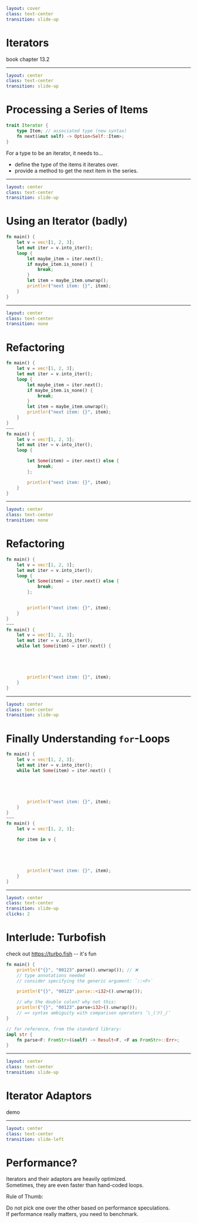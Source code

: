 ```yaml
layout: cover
class: text-center
transition: slide-up
```

# Iterators

book chapter 13.2

---

```yaml
layout: center
class: text-center
transition: slide-up
```

# Processing a Series of Items

```rust
trait Iterator {
    type Item; // associated type (new syntax)
    fn next(&mut self) -> Option<Self::Item>;
}
```

For a type to be an iterator, it needs to...

- define the type of the items it iterates over.
- provide a method to get the next item in the series.

---

```yaml
layout: center
class: text-center
transition: slide-up
```

# Using an Iterator (badly)

```rust {2|3|4,11,5|4,11,6-8|4,11,9|4,11,10|all}
fn main() {
    let v = vec![1, 2, 3];
    let mut iter = v.into_iter();
    loop {
        let maybe_item = iter.next();
        if maybe_item.is_none() {
            break;
        }
        let item = maybe_item.unwrap();
        println!("next item: {}", item);
    }
}
```

---

```yaml
layout: center
class: text-center
transition: none
```

# Refactoring

<!-- monaco-diff is not wide enough by default (bug) -->
<!-- force sufficent width so all text is visible -->
<div style="width: 700px"></div>

```rust {monaco-diff}
fn main() {
    let v = vec![1, 2, 3];
    let mut iter = v.into_iter();
    loop {
        let maybe_item = iter.next();
        if maybe_item.is_none() {
            break;
        }
        let item = maybe_item.unwrap();
        println!("next item: {}", item);
    }
}
~~~
fn main() {
    let v = vec![1, 2, 3];
    let mut iter = v.into_iter();
    loop {

        let Some(item) = iter.next() else {
            break;
        };

        println!("next item: {}", item);
    }
}
```

---

```yaml
layout: center
class: text-center
transition: none
```

# Refactoring

<!-- monaco-diff is not wide enough by default (bug) -->
<!-- force sufficent width so all text is visible -->
<div style="width: 700px"></div>

```rust {monaco-diff}
fn main() {
    let v = vec![1, 2, 3];
    let mut iter = v.into_iter();
    loop {
        let Some(item) = iter.next() else {
            break;
        };


        println!("next item: {}", item);
    }
}
~~~
fn main() {
    let v = vec![1, 2, 3];
    let mut iter = v.into_iter();
    while let Some(item) = iter.next() {





        println!("next item: {}", item);
    }
}
```

---

```yaml
layout: center
class: text-center
transition: slide-up
```

# Finally Understanding `for`-Loops

<!-- monaco-diff is not wide enough by default (bug) -->
<!-- force sufficent width so all text is visible -->
<div style="width: 700px"></div>

```rust {monaco-diff}
fn main() {
    let v = vec![1, 2, 3];
    let mut iter = v.into_iter();
    while let Some(item) = iter.next() {





        println!("next item: {}", item);
    }
}
~~~
fn main() {
    let v = vec![1, 2, 3];

    for item in v {





        println!("next item: {}", item);
    }
}
```

---

```yaml
layout: center
class: text-center
transition: slide-up
clicks: 2
```

# Interlude: Turbofish

check out https://turbo.fish -- it's fun

```rust {2-4|6,13-16|8-10,13-16}
fn main() {
    println!("{}", "00123".parse().unwrap()); // ❌
    // type annotations needed
    // consider specifying the generic argument: `::<F>`

    println!("{}", "00123".parse::<i32>().unwrap());

    // why the double colon? why not this:
    println!("{}", "00123".parse<i32>().unwrap());
    // => syntax ambiguity with comparison operators ¯\_(ツ)_/¯
}

// for reference, from the standard library:
impl str {
    fn parse<F: FromStr>(&self) -> Result<F, <F as FromStr>::Err>;
}
```

<div
    style="background-color: red"
    class="h-0.5 absolute top-69 left-126 w-14"
    v-click="[1,2]"
></div>
<div
    style="background-color: red"
    class="h-0.5 absolute top-83.5 left-126 w-10"
    v-click="[2,3]"
></div>

---

```yaml
layout: center
class: text-center
transition: slide-up
```

# Iterator Adaptors

demo

---

```yaml
layout: center
class: text-center
transition: slide-left
```

# Performance?

<div></div>

Iterators and their adaptors are heavily optimized.\
Sometimes, they are even faster than hand-coded loops.

Rule of Thumb:

Do not pick one over the other based on performance speculations.\
If performance really matters, you need to benchmark.
